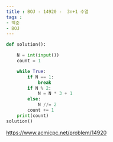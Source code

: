 ```yaml
---
title : BOJ - 14920 -  3n+1 수열
tags :
- 백준
- BOJ
---
```


```python
def solution():

    N = int(input())
    count = 1

    while True:
        if N == 1:
            break
        if N % 2:
            N = N * 3 + 1
        else:
            N //= 2
        count += 1
    print(count)
solution()
```

https://www.acmicpc.net/problem/14920


